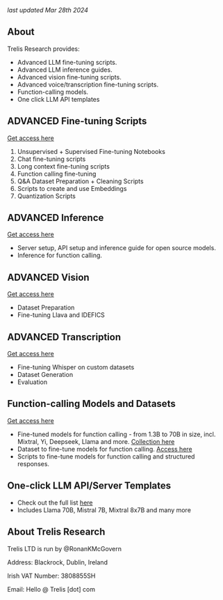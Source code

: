 *last updated Mar 28th 2024*
## About
Trelis Research provides:
- Advanced LLM fine-tuning scripts.
- Advanced LLM inference guides.
- Advanced vision fine-tuning scripts.
- Advanced voice/transcription fine-tuning scripts.
- Function-calling models.
- One click LLM API templates

## ADVANCED Fine-tuning Scripts

[Get access here](https://trelis.com/advanced-fine-tuning-scripts/)

1. Unsupervised + Supervised Fine-tuning Notebooks
1. Chat fine-tuning scripts
1. Long context fine-tuning scripts
1. Function calling fine-tuning
1. Q&A Dataset Preparation + Cleaning Scripts
1. Scripts to create and use Embeddings
1. Quantization Scripts

## ADVANCED Inference

[Get access here](https://trelis.com/enterprise-server-api-and-inference-guide/)

- Server setup, API setup and inference guide for open source models.
- Inference for function calling.

## ADVANCED Vision

[Get access here](https://trelis.com/advanced-vision/)

- Dataset Preparation
- Fine-tuning Llava and IDEFICS

## ADVANCED Transcription

[Get access here](https://trelis.com/advanced-transcription/)

- Fine-tuning Whisper on custom datasets
- Dataset Generation
- Evaluation

## Function-calling Models and Datasets

[Get access here](https://trelis.com/function-calling/)

- Fine-tuned models for function calling - from 1.3B to 70B in size, incl. Mixtral, Yi, Deepseek, Llama and more. [Collection here](https://huggingface.co/collections/Trelis/function-calling-v3-657199ecbe378693925c7915)
- Dataset to fine-tune models for function calling. [Access here](https://huggingface.co/datasets/Trelis/function_calling_v3)
- Scripts to fine-tune models for function calling and structured responses.

## One-click LLM API/Server Templates
- Check out the full list [here](https://github.com/TrelisResearch/one-click-llms)
- Includes Llama 70B, Mistral 7B, Mixtral 8x7B and many more

## About Trelis Research
Trelis LTD is run by @RonanKMcGovern

Address: Blackrock, Dublin, Ireland

Irish VAT Number: 3808855SH

Email: Hello @ Trelis [dot] com
